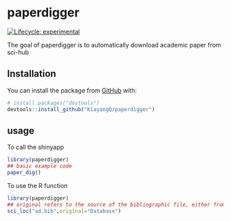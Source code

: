 
<!-- README.md is generated from README.Rmd. Please edit that file -->

# paperdigger

<!-- badges: start -->

[![Lifecycle:
experimental](https://img.shields.io/badge/lifecycle-experimental-orange.svg)](https://www.tidyverse.org/lifecycle/#experimental)
<!-- badges: end -->

The goal of paperdigger is to automatically download academic paper from
sci-hub

## Installation

You can install the package from [GitHub](https://github.com/) with:

``` r
# install.packages("devtools")
devtools::install_github("KiayangQ/paperdigger")
```

## usage

To call the shinyapp

``` r
library(paperdigger)
## basic example code
paper_dig()
```

To use the R function

``` r
library(paperdigger)
## original refers to the source of the bibliographic file, either from a database or from manual collection 
sci_loc("ad.bib",original="Database")
```
